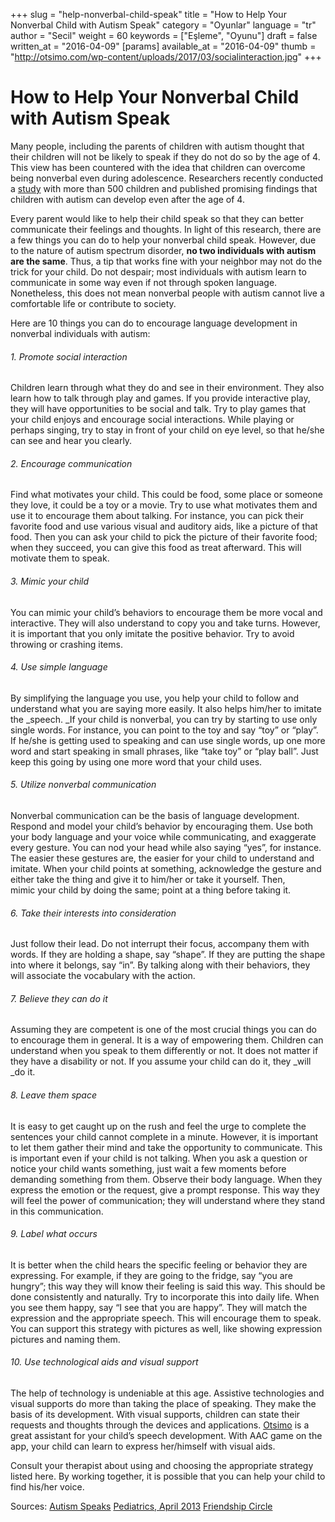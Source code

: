 +++
slug = "help-nonverbal-child-speak"
title = "How to Help Your Nonverbal Child with Autism Speak"
category = "Oyunlar"
language = "tr"
author = "Secil"
weight = 60
keywords = ["Eşleme", "Oyunu"]
draft = false
written_at = "2016-04-09"
[params]
available_at = "2016-04-09"
thumb = "http://otsimo.com/wp-content/uploads/2017/03/socialinteraction.jpg"
+++


# How to Help Your Nonverbal Child with Autism Speak

Many people, including the parents of children with autism thought that their children will not be likely to speak if they do not do so by the age of 4. This view has been countered with the idea that children can overcome being nonverbal even during adolescence. Researchers recently conducted a [study](http://pediatrics.aappublications.org/content/131/4/e1128) with more than 500 children and published promising findings that children with autism can develop even after the age of 4.

Every parent would like to help their child speak so that they can better communicate their feelings and thoughts. In light of this research, there are a few things you can do to help your nonverbal child speak. However, due to the nature of autism spectrum disorder, **no two individuals with autism are the same**. Thus, a tip that works fine with your neighbor may not do the trick for your child. Do not despair; most individuals with autism learn to communicate in some way even if not through spoken language. Nonetheless, this does not mean nonverbal people with autism cannot live a comfortable life or contribute to society.

Here are 10 things you can do to encourage language development in nonverbal individuals with autism:

###### 1\. Promote social interaction

Children learn through what they do and see in their environment. They also learn how to talk through play and games. If you provide interactive play, they will have opportunities to be social and talk. Try to play games that your child enjoys and encourage social interactions. While playing or perhaps singing, try to stay in front of your child on eye level, so that he/she can see and hear you clearly.

###### 2\. Encourage communication

Find what motivates your child. This could be food, some place or someone they love, it could be a toy or a movie. Try to use what motivates them and use it to encourage them about talking. For instance, you can pick their favorite food and use various visual and auditory aids, like a picture of that food. Then you can ask your child to pick the picture of their favorite food; when they succeed, you can give this food as treat afterward. This will motivate them to speak.

###### 3\. Mimic your child

You can mimic your child’s behaviors to encourage them be more vocal and interactive. They will also understand to copy you and take turns. However, it is important that you only imitate the positive behavior. Try to avoid throwing or crashing items.

###### 4\. Use simple language

By simplifying the language you use, you help your child to follow and understand what you are saying more easily. It also helps him/her to imitate the _speech. _If your child is nonverbal, you can try by starting to use only single words. For instance, you can point to the toy and say “toy” or “play”. If he/she is getting used to speaking and can use single words, up one more word and start speaking in small phrases, like “take toy” or “play ball”. Just keep this going by using one more word that your child uses.

###### 5\. Utilize nonverbal communication

Nonverbal communication can be the basis of language development. Respond and model your child’s behavior by encouraging them. Use both your body language and your voice while communicating, and exaggerate every gesture. You can nod your head while also saying “yes”, for instance. The easier these gestures are, the easier for your child to understand and imitate. When your child points at something, acknowledge the gesture and either take the thing and give it to him/her or take it yourself. Then, mimic your child by doing the same; point at a thing before taking it.

###### 6\. Take their interests into consideration

Just follow their lead. Do not interrupt their focus, accompany them with words. If they are holding a shape, say “shape”. If they are putting the shape into where it belongs, say “in”. By talking along with their behaviors, they will associate the vocabulary with the action.

###### 7\. Believe they can do it

Assuming they are competent is one of the most crucial things you can do to encourage them in general. It is a way of empowering them. Children can understand when you speak to them differently or not. It does not matter if they have a disability or not. If you assume your child can do it, they _will _do it.

###### 8\. Leave them space

It is easy to get caught up on the rush and feel the urge to complete the sentences your child cannot complete in a minute. However, it is important to let them gather their mind and take the opportunity to communicate. This is important even if your child is not talking. When you ask a question or notice your child wants something, just wait a few moments before demanding something from them. Observe their body language. When they express the emotion or the request, give a prompt response. This way they will feel the power of communication; they will understand where they stand in this communication.

###### 9\. Label what occurs

It is better when the child hears the specific feeling or behavior they are expressing. For example, if they are going to the fridge, say “you are hungry”; this way they will know their feeling is said this way. This should be done consistently and naturally. Try to incorporate this into daily life. When you see them happy, say “I see that you are happy”. They will match the expression and the appropriate speech. This will encourage them to speak. You can support this strategy with pictures as well, like showing expression pictures and naming them.

###### 10\. Use technological aids and visual support

The help of technology is undeniable at this age. Assistive technologies and visual supports do more than taking the place of speaking. They make the basis of its development. With visual supports, children can state their requests and thoughts through the devices and applications. [Otsimo](https://itunes.apple.com/app/otsimo-%C3%A7ocuk-otizm-aile-e%C4%9Fitim-oyun-harf-haf%C4%B1za/id1084723770?l=tr&mt=8) is a great assistant for your child’s speech development. With AAC game on the app, your child can learn to express her/himself with visual aids.

Consult your therapist about using and choosing the appropriate strategy listed here. By working together, it is possible that you can help your child to find his/her voice.

Sources: [Autism Speaks](https://www.autismspeaks.org/blog/2013/03/19/seven-ways-help-your-nonverbal-child-speak) [Pediatrics, April 2013](http://pediatrics.aappublications.org/content/131/4/e1128) [Friendship Circle]("http://www.friendshipcircle.org/blog/2015/04/21/5-ways-to-encourage-communication-with-a-non-verbal-child-diagnosed-with-autism/)
